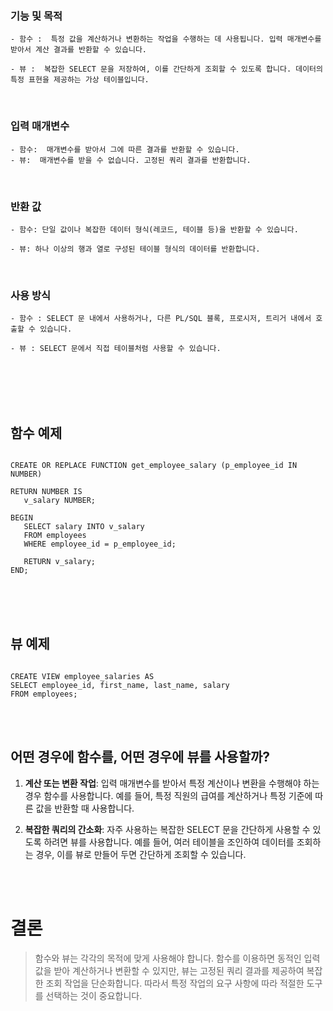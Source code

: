 

<br>
<br>

###  기능 및 목적


    - 함수 :  특정 값을 계산하거나 변환하는 작업을 수행하는 데 사용됩니다. 입력 매개변수를 받아서 계산 결과를 반환할 수 있습니다.
    
    - 뷰 :  복잡한 SELECT 문을 저장하여, 이를 간단하게 조회할 수 있도록 합니다. 데이터의 특정 표현을 제공하는 가상 테이블입니다.


<br>

###  **입력 매개변수**


    - 함수:  매개변수를 받아서 그에 따른 결과를 반환할 수 있습니다.
    - 뷰:  매개변수를 받을 수 없습니다. 고정된 쿼리 결과를 반환합니다.

<br>


###  **반환 값**

    - 함수: 단일 값이나 복잡한 데이터 형식(레코드, 테이블 등)을 반환할 수 있습니다.
    
    - 뷰: 하나 이상의 행과 열로 구성된 테이블 형식의 데이터를 반환합니다.

<br>

###  **사용 방식**


    - 함수 : SELECT 문 내에서 사용하거나, 다른 PL/SQL 블록, 프로시저, 트리거 내에서 호출할 수 있습니다.

    - 뷰 : SELECT 문에서 직접 테이블처럼 사용할 수 있습니다.

<br><br><br><br>
## 함수 예제


```

CREATE OR REPLACE FUNCTION get_employee_salary (p_employee_id IN NUMBER)

RETURN NUMBER IS
   v_salary NUMBER;
   
BEGIN
   SELECT salary INTO v_salary
   FROM employees
   WHERE employee_id = p_employee_id;

   RETURN v_salary;
END;

```


<br><br><br>
## 뷰 예제

```

CREATE VIEW employee_salaries AS
SELECT employee_id, first_name, last_name, salary
FROM employees;

```


<br>

<br>

## 어떤 경우에 함수를, 어떤 경우에 뷰를 사용할까?

1. **계산 또는 변환 작업**: 입력 매개변수를 받아서 특정 계산이나 변환을 수행해야 하는 경우 함수를 사용합니다. 예를 들어, 특정 직원의 급여를 계산하거나 특정 기준에 따른 값을 반환할 때 사용합니다.
    
2. **복잡한 쿼리의 간소화**: 자주 사용하는 복잡한 SELECT 문을 간단하게 사용할 수 있도록 하려면 뷰를 사용합니다. 예를 들어, 여러 테이블을 조인하여 데이터를 조회하는 경우, 이를 뷰로 만들어 두면 간단하게 조회할 수 있습니다.

<br><br>
# 결론
> 함수와 뷰는 각각의 목적에 맞게 사용해야 합니다. 함수를 이용하면 동적인 입력 값을 받아 계산하거나 변환할 수 있지만, 뷰는 고정된 쿼리 결과를 제공하여 복잡한 조회 작업을 단순화합니다. 따라서 특정 작업의 요구 사항에 따라 적절한 도구를 선택하는 것이 중요합니다.